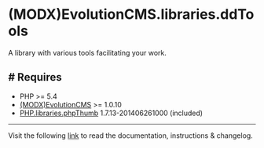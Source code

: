 # (MODX)EvolutionCMS.libraries.ddTools

A library with various tools facilitating your work.


## # Requires
* PHP >= 5.4
* [(MODX)EvolutionCMS](https://github.com/evolution-cms/evolution) >= 1.0.10
* [PHP.libraries.phpThumb](http://phpthumb.sourceforge.net) 1.7.13-201406261000 (included)

___
Visit the following [link](http://code.divandesign.biz/modx/ddtools) to read the documentation, instructions & changelog.